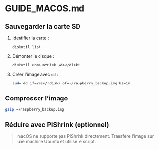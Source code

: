 # GUIDE_MACOS.md

## Sauvegarder la carte SD

1. Identifier la carte :
   ```bash
   diskutil list
   ```
2. Démonter le disque :
   ```bash
   diskutil unmountDisk /dev/diskX
   ```
3. Créer l’image avec `dd` :
   ```bash
   sudo dd if=/dev/rdiskX of=~/raspberry_backup.img bs=1m
   ```

## Compresser l’image

```bash
gzip ~/raspberry_backup.img
```

## Réduire avec PiShrink (optionnel)

> macOS ne supporte pas PiShrink directement. Transfère l’image sur une machine Ubuntu et utilise le script.
